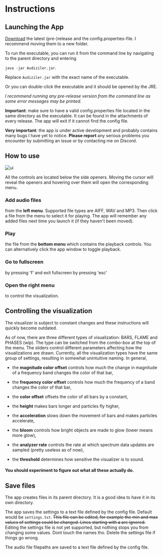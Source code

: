 # Instructions

## Launching the App

[Download](https://github.com/Veikkosuhonen/ot-harjoitustyo/releases/tag/v0.1-alpha) the latest (pre-)release and the config.properties-file. I recommend moving them to a new folder.

To run the executable, you can run it from the command line by navigating to the parent directory and entering

`java -jar Audiziler.jar`. 

Replace `Audiziler.jar` with the exact name of the executable.

Or you can double-click the executable and it should be opened by the JRE. 

_I recommend running any pre-release version from the command line as some error messages may be printed._

**Important**: make sure to have a valid config.properties file located in the same directory as the executable. 
It can be found in the attachments of every release. The app will exit if it cannot find the config file.

**Very important**: the app is under active development and probably contains many bugs I have yet to notice. **Please report** any serious problems you encounter by submitting an issue or by contacting me on Discord.

## How to use

![ui](https://github.com/Veikkosuhonen/ot-harjoitustyo/blob/master/dokumentaatio/kuvat/Audiziler_UI.png)

All the controls are located below the side openers. 
Moving the cursor will reveal the openers and hovering over them will open the corresponding menu.

### Add audio files
from the **left menu**. Supported file types are AIFF, WAV and MP3. Then click a file from the menu to select it for playing.
The app will remember any added files next time you launch it (if they haven't been moved).

### Play
the file from the **bottom menu** which contains the playback controls. You can alternatively click the app window to toggle playback.

### Go to fullscreen 
by pressing 'f' and exit fullscreen by pressing 'esc'

### Open the **right menu**
to control the visualization.

## Controlling the visualization

The visualizer is subject to constant changes and these instructions will quickly become outdated.

As of now, there are three different types of visualization: BARS, FLAME and PHASES (wip). 
The type can be switched from the combo-box at the top of the menu. 
The sliders control different parameters affecting how the visualizations are drawn. 
Currently, all the visualization types have the same group of settings, resulting in somewhat unintuitive naming.
In general,

- the **magnitude color offset** controls how much the change in magnitude of a frequency band changes the color of that bar,

- the **frequency color offset** controls how much the frequency of a band changes the color of that bar,

- the **color offset** offsets the color of all bars by a constant,

- the **height** makes bars longer and particles fly higher,

- the **acceleration** slows down the movement of bars and makes particles accelerate,

- the **bloom** controls how bright objects are made to glow (lower means more glow),

- the **analyzer rate** controls the rate at which spectrum data updates are sampled (pretty useless as of now),

- the **threshold** determines how sensitive the visualizer is to sound.

#### You should experiment to figure out what all these actually do.

## Save files
The app creates files in its parent directory. It is a good idea to have it in its own directory. 

The app saves the settings to a text file defined by the config file. Default would be `settings.txt`. 
~~This file can be edited, for example the min and max values of settings could be changed. Lines starting with `#` are ignored.~~ Editing the settings file is not yet supported, but nothing stops you from changing some values. Dont touch the names tho. Delete the settings file if things go wrong.

The audio file filepaths are saved to a text file defined by the config file.
